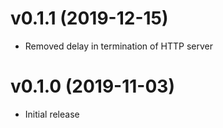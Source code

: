 # v0.1.1 (2019-12-15)

* Removed delay in termination of HTTP server

# v0.1.0 (2019-11-03)

* Initial release
